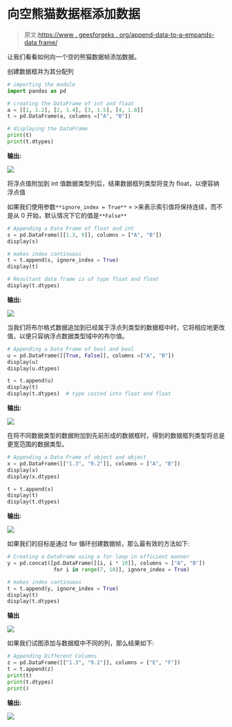 # 向空熊猫数据框添加数据

> 原文:[https://www . geesforgeks . org/append-data-to-a-empands-data frame/](https://www.geeksforgeeks.org/append-data-to-an-empty-pandas-dataframe/)

让我们看看如何向一个空的熊猫数据帧添加数据。

创建数据框并为其分配列

```py
# importing the module
import pandas as pd

# creating the DataFrame of int and float
a = [[1, 1.2], [2, 1.4], [3, 1.5], [4, 1.8]]
t = pd.DataFrame(a, columns =["A", "B"])

# displaying the DataFrame
print(t)
print(t.dtypes)
```

**输出:**

![](img/f66d3f2b6c2a9372360ad641e93db1c1.png)

将浮点值附加到 int 值数据类型列后，结果数据框列类型将变为 float，以便容纳浮点值

如果我们使用参数`**ignore_index = True**` = >来表示索引值将保持连续，而不是从 0 开始，默认情况下它的值是`**False**`

```py
# Appending a Data Frame of float and int
s = pd.DataFrame([[1.3, 9]], columns = ["A", "B"])
display(s)

# makes index continuous
t = t.append(s, ignore_index = True)  
display(t)

# Resultant data frame is of type float and float
display(t.dtypes)  
```

**输出:**

![](img/0236465f91cd93f2f74b58b8ab024fd8.png)

当我们将布尔格式数据追加到已经属于浮点列类型的数据框中时，它将相应地更改值，以便只容纳浮点数据类型域中的布尔值。

```py
# Appending a Data Frame of bool and bool
u = pd.DataFrame([[True, False]], columns =["A", "B"])
display(u)
display(u.dtypes)

t = t.append(u)
display(t)
display(t.dtypes)  # type casted into float and float
```

**输出:**

![](img/e85354d47de3807c423c28a508b36204.png)

在将不同数据类型的数据附加到先前形成的数据框时，得到的数据框列类型将总是更宽范围的数据类型。

```py
# Appending a Data Frame of object and object
x = pd.DataFrame([["1.3", "9.2"]], columns = ["A", "B"])
display(x)
display(x.dtypes)

t = t.append(x)
display(t)
display(t.dtypes)
```

**输出:**

![](img/a92d8b7ce2dbfb3de9cbfc0bbbc91205.png)

如果我们的目标是通过 for 循环创建数据帧，那么最有效的方法如下:

```py
# Creating a DataFrame using a for loop in efficient manner
y = pd.concat([pd.DataFrame([[i, i * 10]], columns = ["A", "B"])
               for i in range(7, 10)], ignore_index = True)

# makes index continuous
t = t.append(y, ignore_index = True)  
display(t)
display(t.dtypes)
```

**输出**

![](img/029d77959b2307177aab18736ba691f5.png)

如果我们试图添加与数据框中不同的列，那么结果如下:

```py
# Appending Different Columns
z = pd.DataFrame([["1.3", "9.2"]], columns = ["E", "F"])
t = t.append(z)
print(t)
print(t.dtypes)
print()
```

**输出:**

![](img/26261fb6bd00fbfbfad2675dd67a778d.png)